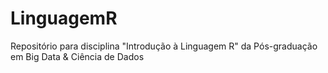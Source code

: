 # LinguagemR
Repositório para disciplina "Introdução à Linguagem R" da Pós-graduação em Big Data &amp; Ciência de Dados
